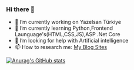 ### Hi there 👋
- 🔭 I’m currently working on Yazelsan Türkiye
- 🌱 I’m currently learning Python,Frontend Launguage's(HTML,CSS,JS),ASP .Net Core
- 🤔 I’m looking for help with Artificial intelligence
- 📫 How to research me: [My Blog Sites](https://sarginalper.blogspot.com/)

[![Anurag's GitHub stats](https://github-readme-stats-brundabharadwaj.vercel.app/api?username=alpersargin42 
)](https://github.com/anuraghazra/github-readme-stats)


